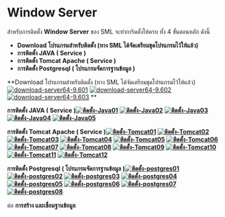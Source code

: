 # Window Server

สำหรับการติดตั้ง **Window Server** ของ SML จะทำการิดตั้งให้ครบ ทั้ง 4
ขั้นตอนหลัก ดังนี้

  * **Download โปรแกรมสำหรับติดตั้ง (ทาง SML ได้จัดเตรียมชุดโปรแกรมไว้ให้แล้ว)**
  * **การติดตั้ง JAVA ( Service )**
  * **การติดตั้ง Tomcat Apache ( Service )**
  * **การติดตั้ง Postgresql ( โปรแกรมจัดการฐานข้อมูล )**



**Download โปรแกรมสำหรับติดตั้ง (ทาง SML
ได้จัดเตรียมชุดโปรแกรมไว้ให้แล้ว)[![download-server64-9.601](http://www.smlaccount.com/manual/wp-content/uploads/2017/10/download-server64-9.601.jpg)](http://www.smlaccount.com/manual/wp-content/uploads/2017/10/download-server64-9.601.jpg)
[![download-server64-9.602](http://www.smlaccount.com/manual/wp-content/uploads/2017/10/download-server64-9.602.jpg)](http://www.smlaccount.com/manual/wp-content/uploads/2017/10/download-server64-9.602.jpg)
[![download-server64-9.603](http://www.smlaccount.com/manual/wp-content/uploads/2017/10/download-server64-9.603.jpg)](http://www.smlaccount.com/manual/wp-content/uploads/2017/10/download-server64-9.603.jpg) **



**การติดตั้ง JAVA ( Service )[![ติดตั้ง-Java01](http://www.smlaccount.com/manual/wp-content/uploads/2017/10/ติดตั้ง-Java01.jpg)](http://www.smlaccount.com/manual/wp-content/uploads/2017/10/ติดตั้ง-Java01.jpg)
[![ติดตั้ง-Java02](http://www.smlaccount.com/manual/wp-content/uploads/2017/10/ติดตั้ง-Java02.jpg)](http://www.smlaccount.com/manual/wp-content/uploads/2017/10/ติดตั้ง-Java02.jpg)
[![ติดตั้ง-Java03](http://www.smlaccount.com/manual/wp-content/uploads/2017/10/ติดตั้ง-Java03.jpg)](http://www.smlaccount.com/manual/wp-content/uploads/2017/10/ติดตั้ง-Java03.jpg)
[![ติดตั้ง-Java04](http://www.smlaccount.com/manual/wp-content/uploads/2017/10/ติดตั้ง-Java04.jpg)](http://www.smlaccount.com/manual/wp-content/uploads/2017/10/ติดตั้ง-Java04.jpg)
[![ติดตั้ง-Java05](http://www.smlaccount.com/manual/wp-content/uploads/2017/10/ติดตั้ง-Java05.jpg)](http://www.smlaccount.com/manual/wp-content/uploads/2017/10/ติดตั้ง-Java05.jpg)**



**การติดตั้ง Tomcat Apache ( Service
)[![ติดตั้ง-Tomcat01](http://www.smlaccount.com/manual/wp-content/uploads/2017/10/ติดตั้ง-Tomcat01.jpg)](http://www.smlaccount.com/manual/wp-content/uploads/2017/10/ติดตั้ง-Tomcat01.jpg)
[![ติดตั้ง-Tomcat02](http://www.smlaccount.com/manual/wp-content/uploads/2017/10/ติดตั้ง-Tomcat02.jpg)](http://www.smlaccount.com/manual/wp-content/uploads/2017/10/ติดตั้ง-Tomcat02.jpg)
[![ติดตั้ง-Tomcat03](http://www.smlaccount.com/manual/wp-content/uploads/2017/10/ติดตั้ง-Tomcat03.jpg)](http://www.smlaccount.com/manual/wp-content/uploads/2017/10/ติดตั้ง-Tomcat03.jpg)
[![ติดตั้ง-Tomcat04](http://www.smlaccount.com/manual/wp-content/uploads/2017/10/ติดตั้ง-Tomcat04.jpg)](http://www.smlaccount.com/manual/wp-content/uploads/2017/10/ติดตั้ง-Tomcat04.jpg)
[![ติดตั้ง-Tomcat05](http://www.smlaccount.com/manual/wp-content/uploads/2017/10/ติดตั้ง-Tomcat05.jpg)](http://www.smlaccount.com/manual/wp-content/uploads/2017/10/ติดตั้ง-Tomcat05.jpg)
[![ติดตั้ง-Tomcat06](http://www.smlaccount.com/manual/wp-content/uploads/2017/10/ติดตั้ง-Tomcat06.jpg)](http://www.smlaccount.com/manual/wp-content/uploads/2017/10/ติดตั้ง-Tomcat06.jpg)
[![ติดตั้ง-Tomcat07](http://www.smlaccount.com/manual/wp-content/uploads/2017/10/ติดตั้ง-Tomcat07.jpg)](http://www.smlaccount.com/manual/wp-content/uploads/2017/10/ติดตั้ง-Tomcat07.jpg)
[![ติดตั้ง-Tomcat08](http://www.smlaccount.com/manual/wp-content/uploads/2017/10/ติดตั้ง-Tomcat08.jpg)](http://www.smlaccount.com/manual/wp-content/uploads/2017/10/ติดตั้ง-Tomcat08.jpg)
[![ติดตั้ง-Tomcat09](http://www.smlaccount.com/manual/wp-content/uploads/2017/10/ติดตั้ง-Tomcat09.jpg)](http://www.smlaccount.com/manual/wp-content/uploads/2017/10/ติดตั้ง-Tomcat09.jpg)
[![ติดตั้ง-Tomcat10](http://www.smlaccount.com/manual/wp-content/uploads/2017/10/ติดตั้ง-Tomcat10.jpg)](http://www.smlaccount.com/manual/wp-content/uploads/2017/10/ติดตั้ง-Tomcat10.jpg)
[![ติดตั้ง-Tomcat11](http://www.smlaccount.com/manual/wp-content/uploads/2017/10/ติดตั้ง-Tomcat11.jpg)](http://www.smlaccount.com/manual/wp-content/uploads/2017/10/ติดตั้ง-Tomcat11.jpg)
[![ติดตั้ง-Tomcat12](http://www.smlaccount.com/manual/wp-content/uploads/2017/10/ติดตั้ง-Tomcat12.jpg)](http://www.smlaccount.com/manual/wp-content/uploads/2017/10/ติดตั้ง-Tomcat12.jpg)**



**การติดตั้ง Postgresql ( โปรแกรมจัดการฐานข้อมูล
)[![ติดตั้ง-postgres01](http://www.smlaccount.com/manual/wp-content/uploads/2017/10/ติดตั้ง-postgres01.jpg)](http://www.smlaccount.com/manual/wp-content/uploads/2017/10/ติดตั้ง-postgres01.jpg)
[![ติดตั้ง-postgres02](http://www.smlaccount.com/manual/wp-content/uploads/2017/10/ติดตั้ง-postgres02.jpg)](http://www.smlaccount.com/manual/wp-content/uploads/2017/10/ติดตั้ง-postgres02.jpg)
[![ติดตั้ง-postgres03](http://www.smlaccount.com/manual/wp-content/uploads/2017/10/ติดตั้ง-postgres03.jpg)](http://www.smlaccount.com/manual/wp-content/uploads/2017/10/ติดตั้ง-postgres03.jpg)
[![ติดตั้ง-postgres04](http://www.smlaccount.com/manual/wp-content/uploads/2017/10/ติดตั้ง-postgres04.jpg)](http://www.smlaccount.com/manual/wp-content/uploads/2017/10/ติดตั้ง-postgres04.jpg)
[![ติดตั้ง-postgres05](http://www.smlaccount.com/manual/wp-content/uploads/2017/10/ติดตั้ง-postgres05.jpg)](http://www.smlaccount.com/manual/wp-content/uploads/2017/10/ติดตั้ง-postgres05.jpg)
[![ติดตั้ง-postgres06](http://www.smlaccount.com/manual/wp-content/uploads/2017/10/ติดตั้ง-postgres06.jpg)](http://www.smlaccount.com/manual/wp-content/uploads/2017/10/ติดตั้ง-postgres06.jpg)
[![ติดตั้ง-postgres07](http://www.smlaccount.com/manual/wp-content/uploads/2017/10/ติดตั้ง-postgres07.jpg)](http://www.smlaccount.com/manual/wp-content/uploads/2017/10/ติดตั้ง-postgres07.jpg)
[![ติดตั้ง-postgres08](http://www.smlaccount.com/manual/wp-content/uploads/2017/10/ติดตั้ง-postgres08.jpg)](http://www.smlaccount.com/manual/wp-content/uploads/2017/10/ติดตั้ง-postgres08.jpg)**



ต่อ **การสร้าง และเชื่อมฐานข้อมูล**



